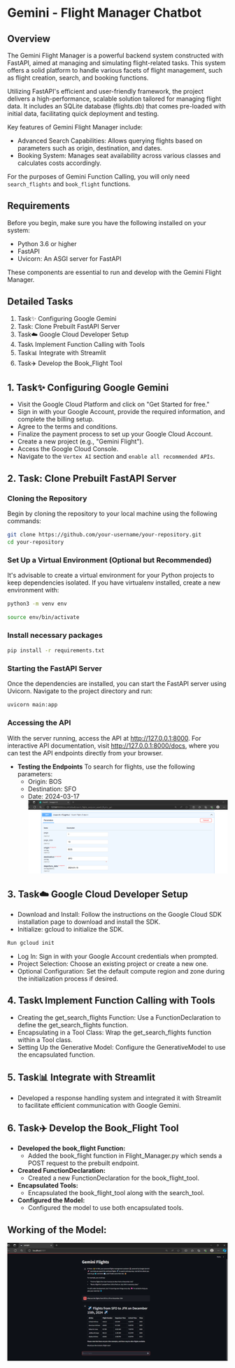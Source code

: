 # Gemini - Flight Manager Chatbot

## Overview
The Gemini Flight Manager is a powerful backend system constructed with FastAPI, aimed at managing and simulating flight-related tasks. This system offers a solid platform to handle various facets of flight management, such as flight creation, search, and booking functions.

Utilizing FastAPI's efficient and user-friendly framework, the project delivers a high-performance, scalable solution tailored for managing flight data. It includes an SQLite database (flights.db) that comes pre-loaded with initial data, facilitating quick deployment and testing.

Key features of Gemini Flight Manager include:
- Advanced Search Capabilities: Allows querying flights based on parameters such as origin, destination, and dates.
- Booking System: Manages seat availability across various classes and calculates costs accordingly.

For the purposes of Gemini Function Calling, you will only need `search_flights` and `book_flight` functions.

## Requirements
Before you begin, make sure you have the following installed on your system:

- Python 3.6 or higher
- FastAPI
- Uvicorn: An ASGI server for FastAPI

These components are essential to run and develop with the Gemini Flight Manager.
## Detailed Tasks
1. Task✨ Configuring Google Gemini
2. Task: Clone Prebuilt FastAPI Server
3. Task☁️ Google Cloud Developer Setup
4. Task📞 Implement Function Calling with Tools
5. Task📊 Integrate with Streamlit
6. Task✈️ Develop the Book_Flight Tool


## 1. Task✨ Configuring Google Gemini
- Visit the Google Cloud Platform and click on "Get Started for free."
- Sign in with your Google Account, provide the required information, and complete the billing setup.
- Agree to the terms and conditions.
- Finalize the payment process to set up your Google Cloud Account.
- Create a new project (e.g., "Gemini Flight").
- Access the Google Cloud Console.
- Navigate to the `Vertex AI` section and `enable all recommended APIs`.

## 2. Task: Clone Prebuilt FastAPI Server
### Cloning the Repository
Begin by cloning the repository to your local machine using the following commands:
```sh
git clone https://github.com/your-username/your-repository.git
cd your-repository
```
### Set Up a Virtual Environment (Optional but Recommended)
It's advisable to create a virtual environment for your Python projects to keep dependencies isolated. If you have virtualenv installed, create a new environment with:
```sh
python3 -m venv env
```
```sh
source env/bin/activate
```
### Install necessary packages
```sh
pip install -r requirements.txt
```
### Starting the FastAPI Server
Once the dependencies are installed, you can start the FastAPI server using Uvicorn. Navigate to the project directory and run:
```sh
uvicorn main:app
```
### Accessing the API
With the server running, access the API at http://127.0.0.1:8000. For interactive API documentation, visit http://127.0.0.1:8000/docs, where you can test the API endpoints directly from your browser.

* **Testing the Endpoints**
    To search for flights, use the following parameters:
    -   Origin: BOS
    -   Destination: SFO
    -   Date: 2024-03-17
![Document Upload](assets/Flight-7.png)

## 3. Task☁️ Google Cloud Developer Setup
- Download and Install: Follow the instructions on the Google Cloud SDK installation page to download and install the SDK.
- Initialize: gcloud to initialize the SDK.
```sh
Run gcloud init 
```
- Log In: Sign in with your Google Account credentials when prompted.
- Project Selection: Choose an existing project or create a new one.
- Optional Configuration: Set the default compute region and zone during the initialization process if desired.

## 4. Task📞 Implement Function Calling with Tools
- Creating the get_search_flights Function: Use a FunctionDeclaration to define the get_search_flights function.
- Encapsulating in a Tool Class: Wrap the get_search_flights function within a Tool class.
- Setting Up the Generative Model: Configure the GenerativeModel to use the encapsulated function.

## 5. Task📊 Integrate with Streamlit
- Developed a response handling system and integrated it with Streamlit to facilitate efficient communication with Google Gemini.

## 6. Task✈️ Develop the Book_Flight Tool
* **Developed the book_flight Function:**
    - Added the book_flight function in Flight_Manager.py which sends a POST request to the prebuilt endpoint.
* **Created FunctionDeclaration:**
    - Created a new FunctionDeclaration for the book_flight_tool.
* **Encapsulated Tools:**
    - Encapsulated the book_flight_tool along with the search_tool.
* **Configured the Model:**
    - Configured the model to use both encapsulated tools.


## Working of the Model:
![Document Upload](assets/Flight-6.png)
